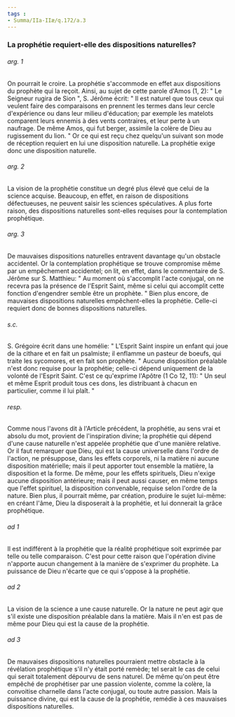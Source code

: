 ```yaml
---
tags : 
- Summa/IIa-IIæ/q.172/a.3
---
```


### La prophétie requiert-elle des dispositions naturelles?

###### arg. 1
On pourrait le croire. La prophétie s'accommode en effet aux dispositions du prophète qui la reçoit. Ainsi, au sujet de cette parole d'Amos (1, 2): " Le Seigneur rugira de Sion ", S. Jérôme écrit: " Il est naturel que tous ceux qui veulent faire des comparaisons en prennent les termes dans leur cercle d'expérience ou dans leur milieu d'éducation; par exemple les matelots comparent leurs ennemis à des vents contraires, et leur perte à un naufrage. De même Amos, qui fut berger, assimile la colère de Dieu au rugissement du lion. " Or ce qui est reçu chez quelqu'un suivant son mode de réception requiert en lui une disposition naturelle. La prophétie exige donc une disposition naturelle. 

###### arg. 2
La vision de la prophétie constitue un degré plus élevé que celui de la science acquise. Beaucoup, en effet, en raison de dispositions défectueuses, ne peuvent saisir les sciences spéculatives. A plus forte raison, des dispositions naturelles sont-elles requises pour la contemplation prophétique. 

###### arg. 3
De mauvaises dispositions naturelles entravent davantage qu'un obstacle accidentel. Or la contemplation prophétique se trouve compromise même par un empêchement accidentel; on lit, en effet, dans le commentaire de S. Jérôme sur S. Matthieu: " Au moment où s'accomplit l'acte conjugal, on ne recevra pas la présence de l'Esprit Saint, même si celui qui accomplit cette fonction d'engendrer semble être un prophète. " Bien plus encore, de mauvaises dispositions naturelles empêchent-elles la prophétie. Celle-ci requiert donc de bonnes dispositions naturelles. 

###### s.c.
S. Grégoire écrit dans une homélie: " L'Esprit Saint inspire un enfant qui joue de la cithare et en fait un psalmiste; il enflamme un pasteur de boeufs, qui traite les sycomores, et en fait son prophète. " Aucune disposition préalable n'est donc requise pour la prophétie; celle-ci dépend uniquement de la volonté de l'Esprit Saint. C'est ce qu'exprime l'Apôtre (1 Co 12, 11): " Un seul et même Esprit produit tous ces dons, les distribuant à chacun en particulier, comme il lui plaît. " 

###### resp.
Comme nous l'avons dit à l'Article précédent, la prophétie, au sens vrai et absolu du mot, provient de l'inspiration divine; la prophétie qui dépend d'une cause naturelle n'est appelée prophétie que d'une manière relative. Or il faut remarquer que Dieu, qui est la cause universelle dans l'ordre de l'action, ne présuppose, dans les effets corporels, ni la matière ni aucune disposition matérielle; mais il peut apporter tout ensemble la matière, la disposition et la forme. De même, pour les effets spirituels, Dieu n'exige aucune disposition antérieure; mais il peut aussi causer, en même temps que l'effet spirituel, la disposition convenable, requise selon l'ordre de la nature. Bien plus, il pourrait même, par création, produire le sujet lui-même: en créant l'âme, Dieu la disposerait à la prophétie, et lui donnerait la grâce prophétique. 

###### ad 1
Il est indifférent à la prophétie que la réalité prophétique soit exprimée par telle ou telle comparaison. C'est pour cette raison que l'opération divine n'apporte aucun changement à la manière de s'exprimer du prophète. La puissance de Dieu n'écarte que ce qui s'oppose à la prophétie. 

###### ad 2
La vision de la science a une cause naturelle. Or la nature ne peut agir que s'il existe une disposition préalable dans la matière. Mais il n'en est pas de même pour Dieu qui est la cause de la prophétie. 

###### ad 3
De mauvaises dispositions naturelles pourraient mettre obstacle à la révélation prophétique s'il n'y était porté remède; tel serait le cas de celui qui serait totalement dépourvu de sens naturel. De même qu'on peut être empêché de prophétiser par une passion violente, comme la colère, la convoitise charnelle dans l'acte conjugal, ou toute autre passion. Mais la puissance divine, qui est la cause de la prophétie, remédie à ces mauvaises dispositions naturelles. 

